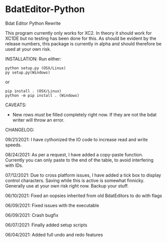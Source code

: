 # BdatEditor-Python
Bdat Editor Python Rewrite

This program currently only works for XC2. In theory it should work for XC1DE but no testing has been done for this.
As should be evident by the release numbers, this package is currently in alpha and should therefore be used at your own risk.


INSTALLATION:
Run either:

    python setup.py (OSX/Linux)
    py setup.py(Windows)

or 

    pip install . (OSX/Linux)
    python -m pip install . (Windows)


CAVEATS:

- New rows *must* be filled completely right now. If they are not the bdat writer will throw an error.


CHANGELOG:

09/21/2021: I have cythonized the IO code to increase read and write speeds. 

08/24/2021: As per a request, I have added a copy-paste function. Currently you can only paste to the end of the table, to avoid interfering with IDs.

07/12/2021: Due to cross platform issues, I have added a tick box to display control characters. Saving while this is active is somewhat finnicky. Generally use at your own risk right now. Backup your stuff.

06/10/2021: Fixed an oopsies inherited from old BdatEditors to do with flags

06/09/2021: Fixed issues with the executable

06/09/2021: Crash bugfix

06/07/2021: Finally added setup scripts

06/04/2021: Added full undo and redo features
